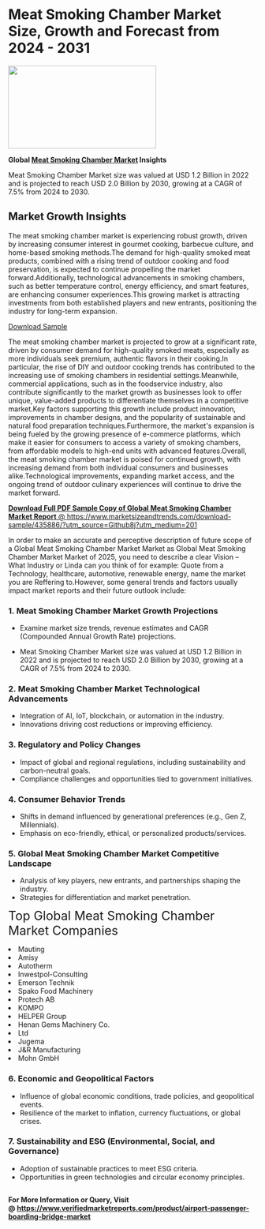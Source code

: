 <H1>Meat Smoking Chamber Market Size, Growth and Forecast from 2024 - 2031</H1><img class="aligncenter size-medium wp-image-584254" src="https://thirdeyenews.in/wp-content/uploads/2024/09/Global-Market-Research-300x168.jpeg" alt="" width="300" height="168" /><p><strong>Global&nbsp;<a href="https://www.marketsizeandtrends.com/download-sample/435886/?utm_source=Github8j?utm_medium=201">Meat Smoking Chamber Market</a> Insights</strong></p><p>Meat Smoking Chamber Market size was valued at USD 1.2 Billion in 2022 and is projected to reach USD 2.0 Billion by 2030, growing at a CAGR of 7.5% from 2024 to 2030.</p><p><h2>Market Growth Insights</h2> <p>The meat smoking chamber market is experiencing robust growth, driven by increasing consumer interest in gourmet cooking, barbecue culture, and home-based smoking methods.The demand for high-quality smoked meat products, combined with a rising trend of outdoor cooking and food preservation, is expected to continue propelling the market forward.Additionally, technological advancements in smoking chambers, such as better temperature control, energy efficiency, and smart features, are enhancing consumer experiences.This growing market is attracting investments from both established players and new entrants, positioning the industry for long-term expansion.</p> <p><a href="https://example.com/sample" target="_blank">Download Sample</a></p> <p>The meat smoking chamber market is projected to grow at a significant rate, driven by consumer demand for high-quality smoked meats, especially as more individuals seek premium, authentic flavors in their cooking.In particular, the rise of DIY and outdoor cooking trends has contributed to the increasing use of smoking chambers in residential settings.Meanwhile, commercial applications, such as in the foodservice industry, also contribute significantly to the market growth as businesses look to offer unique, value-added products to differentiate themselves in a competitive market.Key factors supporting this growth include product innovation, improvements in chamber designs, and the popularity of sustainable and natural food preparation techniques.Furthermore, the market's expansion is being fueled by the growing presence of e-commerce platforms, which make it easier for consumers to access a variety of smoking chambers, from affordable models to high-end units with advanced features.Overall, the meat smoking chamber market is poised for continued growth, with increasing demand from both individual consumers and businesses alike.Technological improvements, expanding market access, and the ongoing trend of outdoor culinary experiences will continue to drive the market forward.</p> <p><a href="https://example.com/get-more" target="_blank"></p><p><span class=""><strong>Download Full PDF Sample Copy of Global Meat Smoking Chamber Market Report</strong> @ <a href="https://www.marketsizeandtrends.com/download-sample/435886/?utm_source=Github8j?utm_medium=201" target="_blank">https://www.marketsizeandtrends.com/download-sample/435886/?utm_source=Github8j?utm_medium=201</a></span></p><p>In order to make an accurate and perceptive description of future scope of a Global&nbsp;Meat Smoking Chamber Market Market as Global&nbsp;Meat Smoking Chamber Market Market of 2025, you need to describe a clear Vision &ndash; What Industry or Linda can you think of for example: Quote from a Technology, healthcare, automotive, renewable energy, name the market you are Reffering to.However, some general trends and factors usually impact market reports and their future outlook include:</p><h3>1.&nbsp;<strong>Meat Smoking Chamber Market Growth Projections</strong></h3><ul><li>Examine market size trends, revenue estimates and CAGR (Compounded Annual Growth Rate) projections.</li><li><p>Meat Smoking Chamber Market size was valued at USD 1.2 Billion in 2022 and is projected to reach USD 2.0 Billion by 2030, growing at a CAGR of 7.5% from 2024 to 2030.</p></li></ul><h3>2.&nbsp;<strong>Meat Smoking Chamber Market Technological Advancements</strong></h3><ul><li>Integration of AI, IoT, blockchain, or automation in the industry.</li><li>Innovations driving cost reductions or improving efficiency.</li></ul><h3>3.&nbsp;<strong>Regulatory and Policy Changes</strong></h3><ul><li>Impact of global and regional regulations, including sustainability and carbon-neutral goals.</li><li>Compliance challenges and opportunities tied to government initiatives.</li></ul><h3>4.&nbsp;<strong>Consumer Behavior Trends</strong></h3><ul><li>Shifts in demand influenced by generational preferences (e.g., Gen Z, Millennials).</li><li>Emphasis on eco-friendly, ethical, or personalized products/services.</li></ul><h3>5.&nbsp;<strong>Global Meat Smoking Chamber Market Competitive Landscape</strong></h3><ul><li>Analysis of key players, new entrants, and partnerships shaping the industry.</li><li>Strategies for differentiation and market penetration.</li></ul><p data-pm-slice="1 1 []"><span style="color: inherit; font-family: inherit; font-size: 25px;">Top Global Meat Smoking Chamber Market Companies</span></p><div class="" data-test-id=""><p><li>Mauting</li><li> Amisy</li><li> Autotherm</li><li> Inwestpol-Consulting</li><li> Emerson Technik</li><li> Spako Food Machinery</li><li> Protech AB</li><li> KOMPO</li><li> HELPER Group</li><li> Henan Gems Machinery Co.</li><li>Ltd</li><li> Jugema</li><li> J&R Manufacturing</li><li> Mohn GmbH</li></p></div><h3>6.&nbsp;<strong>Economic and Geopolitical Factors</strong></h3><ul><li>Influence of global economic conditions, trade policies, and geopolitical events.</li><li>Resilience of the market to inflation, currency fluctuations, or global crises.</li></ul><h3>7.&nbsp;<strong>Sustainability and ESG (Environmental, Social, and Governance)</strong></h3><ul><li>Adoption of sustainable practices to meet ESG criteria.</li><li>Opportunities in green technologies and circular economy principles.</li></ul><h2><strong style="font-size: 14px;">For More Information or Query, Visit @&nbsp;</strong><a style="background-color: #ffffff; font-size: 14px;" href="https://www.marketsizeandtrends.com/report/meat-smoking-chamber-market/" target="_blank">https://www.verifiedmarketreports.com/product/airport-passenger-boarding-bridge-market</a></h2>